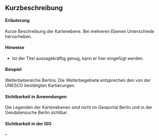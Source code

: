 ## Kurzbeschreibung

#### Erläuterung
Kurze Beschreibung der Kartenebene. Bei mehreren Ebenen Unterschiede hervorheben.

#### Hinweise
* Ist der Titel aussagekräftig genug, kann er hier eingefügt werden.

#### Beispiel
Welterbebereiche Berlins. Die Welterbegebiete entsprechen den von der UNESCO bestätigten Kartierungen.

#### Sichtbarkeit in Anwendungen
Die Legenden der Kartenebenen sind nicht im Geoportal Berlin und in der Geodatensuche Berlin sichtbar.

#### Sichtbarkeit in der ISO
–
